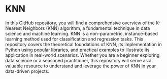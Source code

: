 # KNN
In this GitHub repository, you will find a comprehensive overview of the K-Nearest Neighbors (KNN) algorithm, a fundamental technique in data science and machine learning. KNN is a non-parametric, instance-based learning method used for classification and regression tasks. This repository covers the theoretical foundations of KNN, its implementation in Python using popular libraries, and practical examples to illustrate its application in real-world scenarios. Whether you are a beginner exploring data science or a seasoned practitioner, this repository will serve as a valuable resource to understand and leverage the power of KNN in your data-driven projects.
